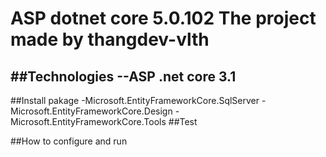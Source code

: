# ASP dotnet core 5.0.102 The project made by thangdev-vlth
##Technologies
--ASP .net core 3.1
--
##Install pakage
-Microsoft.EntityFrameworkCore.SqlServer
-Microsoft.EntityFrameworkCore.Design
-Microsoft.EntityFrameworkCore.Tools
##Test

##How to configure and run

